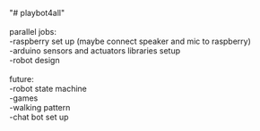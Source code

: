 "# playbot4all" <br/>
<br/>
parallel jobs:<br/>
-raspberry set up (maybe connect speaker and mic to raspberry)<br/>
-arduino sensors and actuators libraries setup<br/>
-robot design<br/>
<br/>
future:<br/>
-robot state machine<br/>
-games<br/>
-walking pattern<br/>
-chat bot set up<br/>
